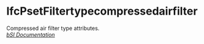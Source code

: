 IfcPsetFiltertypecompressedairfilter
====================================
Compressed air filter type attributes.  
[ _bSI
Documentation_](https://standards.buildingsmart.org/IFC/DEV/IFC4_2/FINAL/HTML/schema/ifchvacdomain/pset/pset_filtertypecompressedairfilter.htm)


